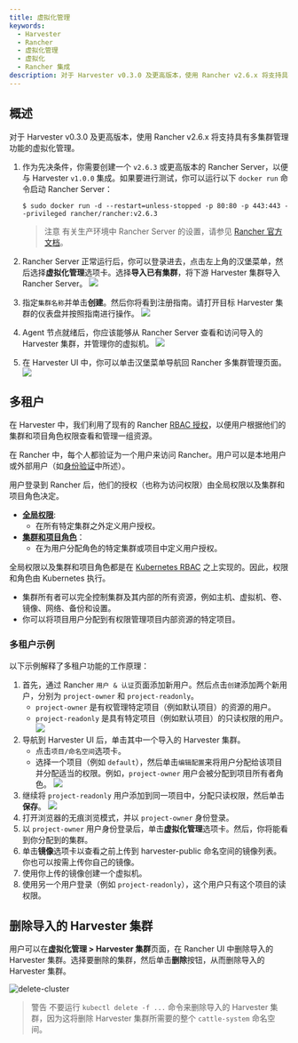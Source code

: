 ```yaml
---
title: 虚拟化管理
keywords:
  - Harvester
  - Rancher
  - 虚拟化管理
  - 虚拟化
  - Rancher 集成
description: 对于 Harvester v0.3.0 及更高版本，使用 Rancher v2.6.x 将支持具有多集群管理功能的虚拟化管理。
---
```


## 概述

对于 Harvester v0.3.0 及更高版本，使用 Rancher v2.6.x 将支持具有多集群管理功能的虚拟化管理。

1. 作为先决条件，你需要创建一个 `v2.6.3` 或更高版本的 Rancher Server，以便与 Harvester `v1.0.0` 集成。如果要进行测试，你可以运行以下 `docker run` 命令启动 Rancher Server：

   ```
   $ sudo docker run -d --restart=unless-stopped -p 80:80 -p 443:443 --privileged rancher/rancher:v2.6.3
   ```

   > 注意
   > 有关生产环境中 Rancher Server 的设置，请参见 [Rancher 官方文档](https://rancher.com/docs/rancher/v2.6/en/quick-start-guide/deployment/)。

1. Rancher Server 正常运行后，你可以登录进去，点击左上角的汉堡菜单，然后选择**虚拟化管理**选项卡。选择**导入已有集群**，将下游 Harvester 集群导入 Rancher Server。
   ![](./assets/vm-menu.png)
1. 指定`集群名称`并单击**创建**。然后你将看到注册指南。请打开目标 Harvester 集群的仪表盘并按照指南进行操作。
   ![](./assets/harv-importing.png)
1. Agent 节点就绪后，你应该能够从 Rancher Server 查看和访问导入的 Harvester 集群，并管理你的虚拟机。
   ![](./assets/harv-cluster-view.png)
1. 在 Harvester UI 中，你可以单击汉堡菜单导航回 Rancher 多集群管理页面。
   ![](./assets/harv-back.png)

## 多租户

在 Harvester 中，我们利用了现有的 Rancher [RBAC 授权](https://rancher.com/docs/rancher/v2.6/en/admin-settings/rbac/)，以便用户根据他们的集群和项目角色权限查看和管理一组资源。

在 Rancher 中，每个人都验证为一个用户来访问 Rancher。用户可以是本地用户或外部用户（如[身份验证](https://rancher.com/docs/rancher/v2.6/en/admin-settings/authentication/)中所述）。

用户登录到 Rancher 后，他们的授权（也称为访问权限）由全局权限以及集群和项目角色决定。

- [**全局权限**](https://rancher.com/docs/rancher/v2.6/en/admin-settings/rbac/global-permissions/):
  - 在所有特定集群之外定义用户授权。
- [**集群和项目角色**](https://rancher.com/docs/rancher/v2.6/en/admin-settings/rbac/cluster-project-roles/)：
  - 在为用户分配角色的特定集群或项目中定义用户授权。

全局权限以及集群和项目角色都是在 [Kubernetes RBAC](https://kubernetes.io/docs/reference/access-authn-authz/rbac/) 之上实现的。因此，权限和角色由 Kubernetes 执行。

- 集群所有者可以完全控制集群及其内部的所有资源，例如主机、虚拟机、卷、镜像、网络、备份和设置。
- 你可以将项目用户分配到有权限管理项目内部资源的特定项目。

### 多租户示例

以下示例解释了多租户功能的工作原理：

1. 首先，通过 Rancher `用户 & 认证`页面添加新用户。然后点击`创建`添加两个新用户，分别为 `project-owner` 和 `project-readonly`。
   - `project-owner` 是有权管理特定项目（例如默认项目）的资源的用户。
   - `project-readonly` 是具有特定项目（例如默认项目）的只读权限的用户。
     ![](./assets/create-user.png)
1. 导航到 Harvester UI 后，单击其中一个导入的 Harvester 集群。
   - 点击`项目/命名空间`选项卡。
   - 选择一个项目（例如 `default`），然后单击`编辑配置`来将用户分配给该项目并分配适当的权限。例如，`project-owner` 用户会被分配到项目所有者角色。
     ![](./assets/add-member.png)
1. 继续将 `project-readonly` 用户添加到同一项目中，分配只读权限，然后单击**保存**。
   ![](./assets/added-user.png)
1. 打开浏览器的无痕浏览模式，并以 `project-owner` 身份登录。
1. 以 `project-owner` 用户身份登录后，单击**虚拟化管理**选项卡。然后，你将能看到你分配到的集群。
1. 单击**镜像**选项卡以查看之前上传到 harvester-public 命名空间的镜像列表。你也可以按需上传你自己的镜像。
1. 使用你上传的镜像创建一个虚拟机。
1. 使用另一个用户登录（例如 `project-readonly`），这个用户只有这个项目的读权限。

## 删除导入的 Harvester 集群

用户可以在**虚拟化管理 > Harvester 集群**页面，在 Rancher UI 中删除导入的 Harvester 集群。选择要删除的集群，然后单击**删除**按钮，从而删除导入的 Harvester 集群。

![delete-cluster](assets/delete-harvester-cluster.png)

> 警告
> 不要运行 `kubectl delete -f ...` 命令来删除导入的 Harvester 集群，因为这将删除 Harvester 集群所需要的整个 `cattle-system` 命名空间。
